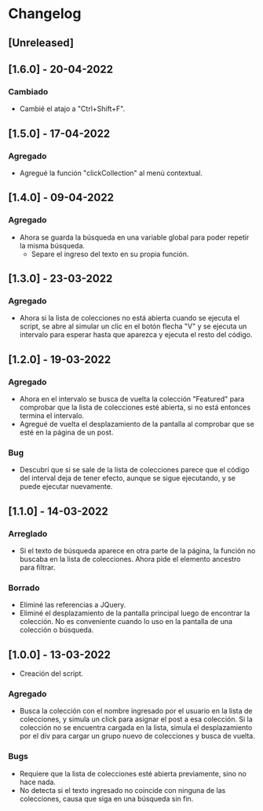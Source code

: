 # Changelog

## [Unreleased]

## [1.6.0] - 20-04-2022

### Cambiado

- Cambié el atajo a "Ctrl+Shift+F".

## [1.5.0] - 17-04-2022

### Agregado

- Agregué la función "clickCollection" al menú contextual.

## [1.4.0] - 09-04-2022

### Agregado

- Ahora se guarda la búsqueda en una variable global para poder repetir la misma búsqueda.
    - Separe el ingreso del texto en su propia función.

## [1.3.0] - 23-03-2022

### Agregado

- Ahora si la lista de colecciones no está abierta cuando se ejecuta el script, se abre al simular un clic en el botón flecha "V" y se ejecuta un intervalo para esperar hasta que aparezca y ejecuta el resto del código.

## [1.2.0] - 19-03-2022

### Agregado

- Ahora en el intervalo se busca de vuelta la colección "Featured" para comprobar que la lista de colecciones esté abierta, si no está entonces termina el intervalo.
- Agregué de vuelta el desplazamiento de la pantalla al comprobar que se esté en la página de un post.

### Bug

- Descubrí que si se sale de la lista de colecciones parece que el código del interval deja de tener efecto, aunque se sigue ejecutando, y se puede ejecutar nuevamente.

## [1.1.0] - 14-03-2022

### Arreglado

- Si el texto de búsqueda aparece en otra parte de la página, la función no buscaba en la lista de colecciones. Ahora pide el elemento ancestro para filtrar.

### Borrado

- Eliminé las referencias a JQuery.
- Eliminé el desplazamiento de la pantalla principal luego de encontrar la colección. No es conveniente cuando lo uso en la pantalla de una colección o búsqueda.

## [1.0.0] - 13-03-2022

- Creación del script.

### Agregado

- Busca la colección con el nombre ingresado por el usuario en la lista de colecciones, y simula un click para asignar el post a esa colección. Si la colección no se encuentra cargada en la lista, simula el desplazamiento por el div para cargar un grupo nuevo de colecciones y busca de vuelta.

### Bugs

- Requiere que la lista de colecciones esté abierta previamente, sino no hace nada.
- No detecta si el texto ingresado no coincide con ninguna de las colecciones, causa que siga en una búsqueda sin fin.
